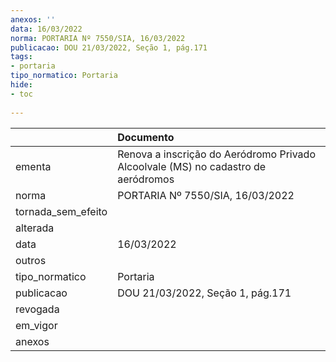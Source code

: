 ```yaml
---
anexos: ''
data: 16/03/2022
norma: PORTARIA Nº 7550/SIA, 16/03/2022
publicacao: DOU 21/03/2022, Seção 1, pág.171
tags:
- portaria
tipo_normatico: Portaria
hide: 
- toc 
 
---
```


|                    | Documento                                                                         |
|:-------------------|:----------------------------------------------------------------------------------|
| ementa             | Renova a inscrição do Aeródromo Privado Alcoolvale (MS) no cadastro de aeródromos |
| norma              | PORTARIA Nº 7550/SIA, 16/03/2022                                                  |
| tornada_sem_efeito |                                                                                   |
| alterada           |                                                                                   |
| data               | 16/03/2022                                                                        |
| outros             |                                                                                   |
| tipo_normatico     | Portaria                                                                          |
| publicacao         | DOU 21/03/2022, Seção 1, pág.171                                                  |
| revogada           |                                                                                   |
| em_vigor           |                                                                                   |
| anexos             |                                                                                   |